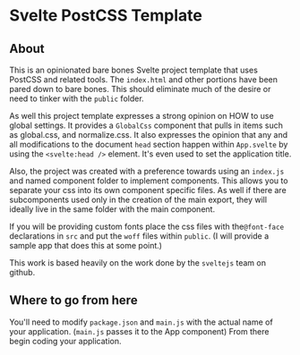 # Svelte PostCSS Template

## About
This is an opinionated bare bones Svelte project template that uses PostCSS and related tools. 
The `index.html` and other portions have been pared down to bare bones.
This should eliminate much of the desire or need to tinker with the `public` folder.

As well this project template expresses a strong opinion on HOW to use global settings.
It provides a `GlobalCss` component that pulls in items such as global.css, and normalize.css.
It also expresses the opinion that any and all modifications to the document `head` section happen within `App.svelte`
by using the `<svelte:head />` element. It's even used to set the application title.

Also, the project was created with a preference towards using an `index.js` and named component 
folder to implement components. This allows you to separate your css into its own component specific
files. As well if there are subcomponents used only in the creation of the main export, they will 
ideally live in the same folder with the main component.

If you will be providing custom fonts place the css files with the`@font-face` declarations in `src` 
and put the `woff` files within `public`. (I will provide a sample app that does this at some point.)

This work is based heavily on the work done by the `sveltejs` team on github.

## Where to go from here
You'll need to modify `package.json` and `main.js` with the actual name of your application. 
(`main.js` passes it to the App component)  From there begin coding your application.


